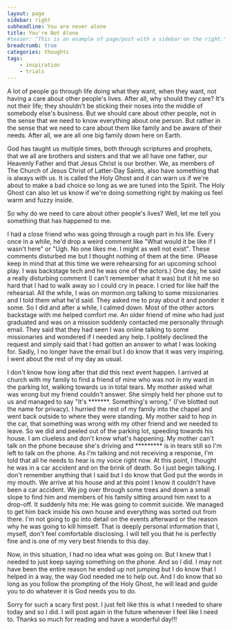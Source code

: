 ```yaml
---
layout: page
sidebar: right
subheadline: You are never alone
title: You're Not Alone
#teaser: "This is an example of page/post with a sidebar on the right."
breadcrumb: true
categories: thoughts
tags:
    - inspiration
    - trials
---
```


A lot of people go through life doing what they want, when they want, not having a care about other people's lives. After all, why should they care? It's not their life; they shouldn't be sticking their noses into the middle of somebody else's business. But we should care about other people, not in the sense that we need to know everything about one person. But rather in the sense that we need to care about them like family and be aware of their needs. After all, we are all one big family down here on Earth.

God has taught us multiple times, both through scriptures and prophets, that we all are brothers and sisters and that we all have one father, our Heavenly Father and that Jesus Christ is our brother. We, as members of The Church of Jesus Christ of Latter-Day Saints, also have something that is always with us. It is called the Holy Ghost and it can warn us if we're about to make a bad choice so long as we are tuned into the Spirit. The Holy Ghost can also let us know if we're doing something right by making us feel warm and fuzzy inside.

So why do we need to care about other people's lives? Well, let me tell you something that has happened to me.

I had a close friend who was going through a rough part in his life. Every once in a while, he'd drop a weird comment like "What would it be like if I wasn't here" or "Ugh. No one likes me. I might as well not exist". These comments disturbed me but I thought nothing of them at the time. (Please keep in mind that at this time we were rehearsing for an upcoming school play. I was backstage tech and he was one of the actors.) One day, he said a really disturbing comment (I can't remember what it was) but it hit me so hard that I had to walk away so I could cry in peace. I cried for like half the rehearsal. All the while, I was on mormon.org talking to some missionaries and I told them what he'd said. They asked me to pray about it and ponder it some. So I did and after a while, I calmed down. Most of the other actors backstage with me helped comfort me. An older friend of mine who had just graduated and was on a mission suddenly contacted me personally through email. They said that they had seen I was online talking to some missionaries and wondered if I needed any help. I politely declined the request and simply said that I had gotten an answer to what I was looking for. Sadly, I no longer have the email but I do know that it was very inspiring. I went about the rest of my day as usual.

I don't know how long after that did this next event happen. I arrived at church with my family to find a friend of mine who was not in my ward in the parking lot, walking towards us in total tears. My mother asked what was wrong but my friend couldn't answer. She simply held her phone out to us and managed to say "It's \*\*\*\*\*\*\*. Something's wrong." (I've blotted out the name for privacy). I hurried the rest of my family into the chapel and went back outside to where they were standing. My mother said to hop in the car, that something was wrong with my other friend and we needed to leave. So we did and peeled out of the parking lot, speeding towards his house. I am clueless and don't know what's happening. My mother can't talk on the phone because she's driving and \*\*\*\*\*\*\*\*\* is in tears still so I'm left to talk on the phone. As I'm talking and not receiving a response, I'm told that all he needs to hear is my voice right now. At this point, I thought he was in a car accident and on the brink of death. So I just begin talking. I don't remember anything that I said but I do know that God put the words in my mouth. We arrive at his house and at this point I know it couldn't have been a car accident. We jog over through some trees and down a small slope to find him and members of his family sitting around him next to a drop-off. It suddenly hits me: He was going to commit suicide. We managed to get him back inside his own house and everything was sorted out from there. I'm not going to go into detail on the events afterward or the reason why he was going to kill himself. That is deeply personal information that I, myself, don't feel comfortable disclosing. I will tell you that he is perfectly fine and is one of my very best friends to this day.

Now, in this situation, I had no idea what was going on. But I knew that I needed to just keep saying something on the phone. And so I did. I may not have been the entire reason he ended up not jumping but I do know that I helped in a way, the way God needed me to help out. And I do know that so long as you follow the prompting of the Holy Ghost, he will lead and guide you to do whatever it is God needs you to do.

Sorry for such a scary first post. I just felt like this is what I needed to share today and so I did. I will post again in the future whenever I feel like I need to. Thanks so much for reading and have a wonderful day!!!